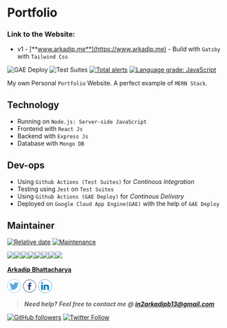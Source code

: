 # Portfolio

### Link to the Website:

- v1 - [**www.arkadip.me**](https://www.arkadip.me) - Build with `Gatsby` with `Tailwind Css`

![GAE Deploy](https://github.com/darkmatter18/arkadip.co/workflows/GAE%20Deploy/badge.svg)
![Test Suites](https://github.com/darkmatter18/arkadip.co/workflows/Test%20Suites/badge.svg)
[![Total alerts](https://img.shields.io/lgtm/alerts/g/darkmatter18/arkadip.co.svg?logo=lgtm&logoWidth=18)](https://lgtm.com/projects/g/darkmatter18/arkadip.co/alerts/)
[![Language grade: JavaScript](https://img.shields.io/lgtm/grade/javascript/g/darkmatter18/arkadip.co.svg?logo=lgtm&logoWidth=18)](https://lgtm.com/projects/g/darkmatter18/arkadip.co/context:javascript)

My own Personal `Portfolio` Website. A perfect example of `MERN Stack`.

## Technology

- Running on `Node.js: Server-side JavaScript`
- Frontend with `React Js`
- Backend with `Express Js`
- Database with `Mongo DB`

## Dev-ops

- Using `Github Actions (Test Suites)` for *Continous Integration*
- Testing using `Jest` on `Test Suites`
- Using `Github Actions (GAE Deploy)` for *Continous Delivary*
- Deployed on `Google Cloud App Engine(GAE)` with the help of `GAE Deploy`

## Maintainer

[![Relative date](https://img.shields.io/date/1577779633?color=important&label=started&logo=github&style=flat-square)](https://github.com/darkmatter18/) [![Maintenance](https://img.shields.io/maintenance/yes/2020?color=green&logo=github&style=flat-square)](https://github.com/darkmatter18/)

[![](https://sourcerer.io/fame/darkmatter18/darkmatter18/arkadip.co/images/0)](https://sourcerer.io/fame/darkmatter18/darkmatter18/arkadip.co/links/0)[![](https://sourcerer.io/fame/darkmatter18/darkmatter18/arkadip.co/images/1)](https://sourcerer.io/fame/darkmatter18/darkmatter18/arkadip.co/links/1)[![](https://sourcerer.io/fame/darkmatter18/darkmatter18/arkadip.co/images/2)](https://sourcerer.io/fame/darkmatter18/darkmatter18/arkadip.co/links/2)[![](https://sourcerer.io/fame/darkmatter18/darkmatter18/arkadip.co/images/3)](https://sourcerer.io/fame/darkmatter18/darkmatter18/arkadip.co/links/3)[![](https://sourcerer.io/fame/darkmatter18/darkmatter18/arkadip.co/images/4)](https://sourcerer.io/fame/darkmatter18/darkmatter18/arkadip.co/links/4)[![](https://sourcerer.io/fame/darkmatter18/darkmatter18/arkadip.co/images/5)](https://sourcerer.io/fame/darkmatter18/darkmatter18/arkadip.co/links/5)[![](https://sourcerer.io/fame/darkmatter18/darkmatter18/arkadip.co/images/6)](https://sourcerer.io/fame/darkmatter18/darkmatter18/arkadip.co/links/6)[![](https://sourcerer.io/fame/darkmatter18/darkmatter18/arkadip.co/images/7)](https://sourcerer.io/fame/darkmatter18/darkmatter18/arkadip.co/links/7)

**[Arkadip Bhattacharya](https://www.linkedin.com/in/arkadip/)**

<a href="https://twitter.com/Arkadipb21"><img src="images/twitter.png" width="32px" height="32px"></a> <a href="https://www.facebook.com/arkadipb"><img src="images/facebook.png" width="32px" height="32px"></a> <a href="https://www.linkedin.com/in/arkadip/"><img src="images/linkedin.png" width="32px" height="32px"></a>

> ***Need help?***
***Feel free to contact me @ [in2arkadipb13@gmail.com](mailto:in2arkadipb13@gmail.com?Subject=Github:Udacity-Computer-Vision-Nanodegree-Repository)***

[![GitHub followers](https://img.shields.io/github/followers/darkmatter18?color=1e88e5&label=Follow%20%40darkmatter18&logo=github&style=flat-square)](https://github.com/darkmatter18/) [![Twitter Follow](https://img.shields.io/twitter/follow/Arkadipb21?color=1e88e5&logo=twitter&style=flat-square)](https://twitter.com/Arkadipb21) 
